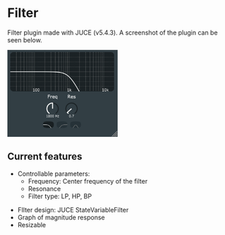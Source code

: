 Filter
======

Filter plugin made with JUCE (v5.4.3). A screenshot of the plugin can be seen below.

<p align="left">
	<img src="Images/filter.png" width="250">
</p>
			
## Current features
* Controllable parameters:
	- Frequency: Center frequency of the filter
	- Resonance
	- Filter type: LP, HP, BP
- FIlter design: JUCE StateVariableFilter
- Graph of magnitude response
- Resizable
